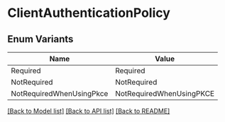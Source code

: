 # ClientAuthenticationPolicy

## Enum Variants

| Name | Value |
|---- | -----|
| Required | Required |
| NotRequired | NotRequired |
| NotRequiredWhenUsingPkce | NotRequiredWhenUsingPKCE |


[[Back to Model list]](../README.md#documentation-for-models) [[Back to API list]](../README.md#documentation-for-api-endpoints) [[Back to README]](../README.md)


